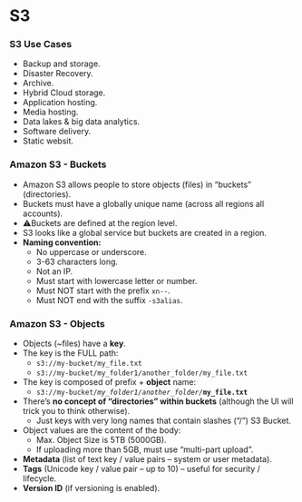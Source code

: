 # S3

### S3 Use Cases

* Backup and storage.
* Disaster Recovery.
* Archive.
* Hybrid Cloud storage.
* Application hosting.
* Media hosting.
* Data lakes & big data analytics.
* Software delivery.
* Static websit.

### Amazon S3 - Buckets

* Amazon S3 allows people to store objects (files) in “buckets” (directories).
* Buckets must have a globally unique name (across all regions all accounts).
* :warning:Buckets are defined at the region level.
* S3 looks like a global service but buckets are created in a region.
* **Naming convention:**
  * No uppercase or underscore.
  * 3-63 characters long.
  * Not an IP.
  * Must start with lowercase letter or number.
  * Must NOT start with the prefix `xn--`.
  * Must NOT end with the suffix `-s3alias`.

### Amazon S3 - Objects

* Objects (\~files) have a **key**.
* The key is the FULL path:
  * `s3://my-bucket/my_file.txt`
  * `s3://my-bucket/my_folder1/another_folder/my_file.txt`
* The key is composed of prefix + **object** name:
  * `s3://my-bucket/`_`my_folder1/another_folder/`_**`my_file.txt`**
* There’s **no concept of “directories” within buckets** (although the UI will trick you to think otherwise).
  * Just keys with very long names that contain slashes (“/”) S3 Bucket.
* Object values are the content of the body:
  * Max. Object Size is 5TB (5000GB).
  * If uploading more than 5GB, must use “multi-part upload”.
* **Metadata** (list of text key / value pairs – system or user metadata).
* **Tags** (Unicode key / value pair – up to 10) – useful for security / lifecycle.
* **Version ID** (if versioning is enabled).

